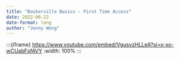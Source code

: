 ```yaml
---
title: "Baskerville Basics - First Time Access"
date: 2022-06-22
date-format: long
author: "Jenny Wong"
---
```


:::{iframe} https://www.youtube.com/embed/VgusvzHLLeA?si=x-xo-wCUabFsfAVY
:width: 100%
:::
